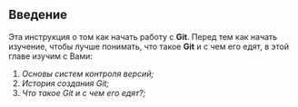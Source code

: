## Введение

Эта инструкция о том как начать работу с **Git**. Перед тем как начать изучение, чтобы лучше понимать, что такое **Git** и с чем его едят, в этой главе изучим с Вами:

1. *Основы систем контроля версий;*
2. *История создания Git;*
3. *Что такое Git и с чем его едят?;*